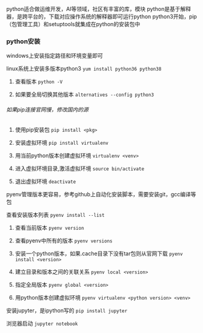python适合做运维开发，AI等领域，社区有丰富的库，模块python是基于解释器，是跨平台的，下载对应操作系统的解释器即可运行pythonpython3开始，pip（包管理工具）和setuptools就集成在python的安装包中### python安装windows上安装指定路径和环境变量即可linux系统上安装多版本python3`yum install python36 python38`1. 查看版本`python -V`2. 如果要全局切换其他版本`alternatives --config python3`###### 如果pip连接官网慢，修改国内的源1. 使用pip安装包`pip install <pkg>`2. 安装虚拟环境`pip install virtualenv`3. 用当前python版本创建虚拟环境`virtualenv <venv>`4. 进入虚拟环境目录,激活虚拟环境`source bin/activate`5. 退出虚拟环境`deactivate`pyenv管理版本更容易，参考github上自动化安装脚本，需要安装git，gcc编译等包查看安装版本列表`pyenv install --list`1. 查看当前版本`pyenv version`2. 查看pyenv中所有的版本`pyenv versions`3. 安装一个python版本，如果.cache目录下没有tar包则从官网下载`pyenv install <version>`4. 建立目录和版本之间的关联关系`pyenv local <version>`5. 指定全局版本`pyenv global <version>` 6. 用python版本创建虚拟环境`pyenv virtualenv <python version> <venv>`安装jupyter，是ipython写的`pip install jupyter`浏览器启动`jupyter notebook`